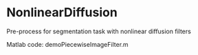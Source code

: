# NonlinearDiffusion
Pre-process for segmentation task with nonlinear diffusion filters

Matlab code: demoPiecewiseImageFilter.m
